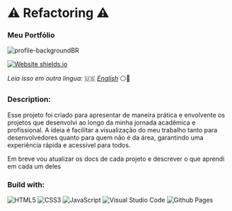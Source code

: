 # ⚠️ Refactoring ⚠️
### Meu Portfólio

![profile-backgroundBR](https://github.com/user-attachments/assets/8eb41d91-4ae5-4a6b-be7a-2904a72a4960)

 [![Website shields.io](https://img.shields.io/website-up-down-green-red/http/shields.io.svg)](http://shields.io/)

_Leia isso em outra lingua:_ 🇺🇸 [_English_](./src/language/README-enUS.md) ⚪🔵


### Description:

Esse projeto foi criado para apresentar de maneira prática e envolvente os projetos que desenvolvi ao longo da minha jornada acadêmica e profissional. A ideia é facilitar a visualização do meu trabalho tanto para desenvolvedores quanto para quem não é da área, garantindo uma experiência rápida e acessível para todos.

Em breve vou atualizar os docs de cada projeto e descrever o que aprendi em cada um deles

### Build with:
![HTML5](https://img.shields.io/badge/html5-%23E34F26.svg?style=for-the-badge&logo=html5&logoColor=white) ![CSS3](https://img.shields.io/badge/css3-%231572B6.svg?style=for-the-badge&logo=css3&logoColor=white) ![JavaScript](https://img.shields.io/badge/javascript-%23323330.svg?style=for-the-badge&logo=javascript&logoColor=%23F7DF1E) ![Visual Studio Code](https://img.shields.io/badge/Visual%20Studio%20Code-0078d7.svg?style=for-the-badge&logo=visual-studio-code&logoColor=white) ![Github Pages](https://img.shields.io/badge/github%20pages-121013?style=for-the-badge&logo=github&logoColor=white)
